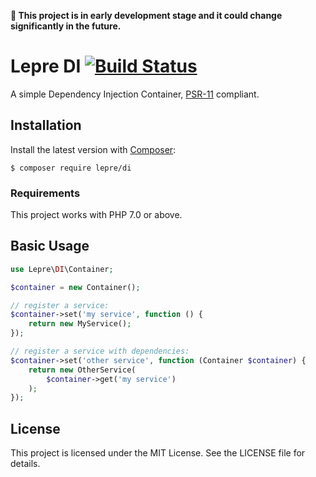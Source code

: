 **🚧 This project is in early development stage and it could change significantly in the future.**

# Lepre DI [![Build Status](https://travis-ci.org/leprephp/di.svg?branch=master)](https://travis-ci.org/leprephp/di)

A simple Dependency Injection Container, [PSR-11][psr11] compliant.

## Installation

Install the latest version with [Composer][composer]:

```
$ composer require lepre/di
```

### Requirements

This project works with PHP 7.0 or above.

## Basic Usage

```php
use Lepre\DI\Container;

$container = new Container();

// register a service:
$container->set('my service', function () {
    return new MyService();
});

// register a service with dependencies:
$container->set('other service', function (Container $container) {
    return new OtherService(
        $container->get('my service')
    );
});
```

## License

This project is licensed under the MIT License. See the LICENSE file for details.

[composer]: https://getcomposer.org/
[psr11]: http://www.php-fig.org/psr/psr-11/
